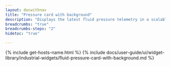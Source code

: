 ```yaml
---
layout: docwithnav
title: "Pressure card with background"
description: "Displays the latest fluid pressure telemetry in a scalable rectangle card with the background image."
breadcrumbs: "true"
breadcrumbs-steps: "2"
hidetoc: "true"

---
```

{% include get-hosts-name.html %}
{% include docs/user-guide/ui/widget-library/industrial-widgets/fluid-pressure-card-with-background.md %}
